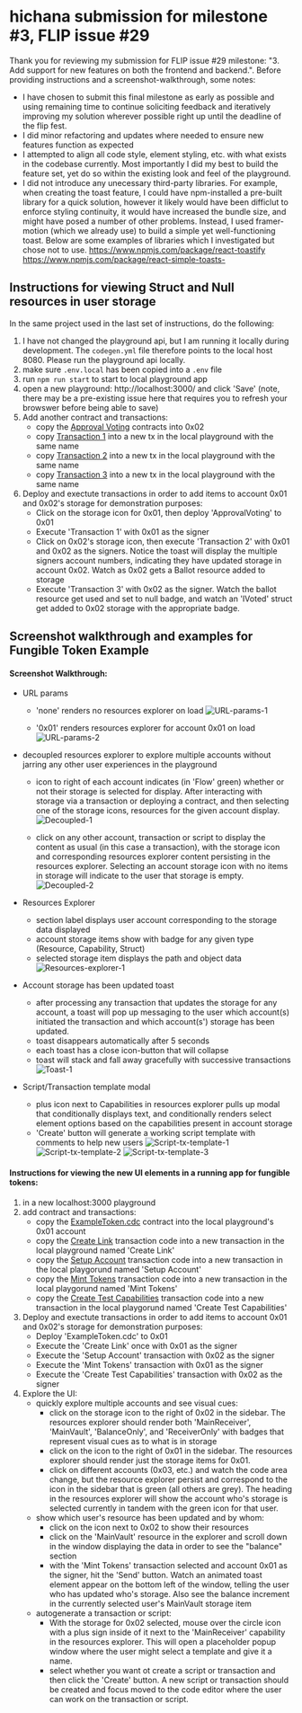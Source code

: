 # hichana submission for milestone #3, FLIP issue #29

Thank you for reviewing my submission for FLIP issue #29 milestone: "3. Add support for new features on both the frontend and backend.". Before providing instructions and a screenshot-walkthrough, some notes:

- I have chosen to submit this final milestone as early as possible and using remaining time to continue soliciting feedback and iteratively improving my solution wherever possible right up until the deadline of the flip fest.
- I did minor refactoring and updates where needed to ensure new features function as expected
- I attempted to align all code style, element styling, etc. with what exists in the codebase currently. Most importantly I did my best to build the feature set, yet do so within the existing look and feel of the playground.
- I did not introduce any unecessary third-party libraries. For example, when creating the toast feature, I could have npm-installed a pre-built library for a quick solution, however it likely would have been difficlut to enforce styling continuity, it would have increased the bundle size, and might have posed a number of other problems. Instead, I used framer-motion (which we already use) to build a simple yet well-functioning toast. Below are some examples of libraries which I investigated but chose not to use.
    https://www.npmjs.com/package/react-toastify
    https://www.npmjs.com/package/react-simple-toasts- 

    
## Instructions for viewing Struct and Null resources in user storage
In the same project used in the last set of instructions, do the following:
1. I have not changed the playground api, but I am running it locally during development. The `codegen.yml` file therefore points to the local host 8080. Please run the playground api locally.
2. make sure `.env.local` has been copied into a `.env` file
3. run `npm run start` to start to local playground app
4. open a new playground: http://localhost:3000/ and click 'Save' (note, there may be a pre-existing issue here that requires you to refresh your browswer before being able to save)
5. Add another contract and transactions:
    - copy the [Approval Voting](https://play.onflow.org/d428b2e0-92b2-44bf-a7c8-d11036977f28?type=account&id=094ce88c-8fec-438b-9705-d08d19f23f84) contracts into 0x02
    - copy [Transaction 1](https://play.onflow.org/d428b2e0-92b2-44bf-a7c8-d11036977f28?type=tx&id=36814050-b5db-4efb-92ef-10257b1185b1) into a new tx in the local playground with the same name
    - copy [Transaction 2](https://play.onflow.org/d428b2e0-92b2-44bf-a7c8-d11036977f28?type=tx&id=0864a141-7c73-4d23-a45a-45fa563cc678) into a new tx in the local playground with the same name
    - copy [Transaction 3](https://play.onflow.org/d428b2e0-92b2-44bf-a7c8-d11036977f28?type=tx&id=d12e5d4f-d04b-4dc9-8731-bfb298eefe19) into a new tx in the local playground with the same name
6. Deploy and exectute transactions in order to add items to account 0x01 and 0x02's storage for demonstration purposes:
    - Click on the storage icon for 0x01, then deploy 'ApprovalVoting' to 0x01
    - Execute 'Transaction 1' with 0x01 as the signer
    - Click on 0x02's storage icon, then execute 'Transaction 2' with 0x01 and 0x02 as the signers. Notice the toast will display the multiple signers account numbers, indicating they have updated storage in account 0x02. Watch as 0x02 gets a Ballot resource added to storage
    - Execute 'Transaction 3' with 0x02 as the signer. Watch the ballot resource get used and set to null badge, and watch an 'IVoted' struct get added to 0x02 storage with the appropriate badge.



## Screenshot walkthrough and examples for Fungible Token Example
#### Screenshot Walkthrough:
- URL params

  - 'none' renders no resources explorer on load
  ![URL-params-1](https://github.com/hichana/flip-fest/blob/submissions/issue-%2329/milestone-3/hichana/submissions/issue-29/milestone-3/hichana/annotated-revised-images/URL-params-1.png?raw=true)

  - '0x01' renders resources explorer for account 0x01 on load 
  ![URL-params-2](https://github.com/hichana/flip-fest/blob/submissions/issue-%2329/milestone-3/hichana/submissions/issue-29/milestone-3/hichana/annotated-revised-images/URL-params-2%20.png?raw=true)


- decoupled resources explorer to explore multiple accounts without jarring any other user experiences in the playground

  - icon to right of each account indicates (in 'Flow' green) whether or not their storage is selected for display. After interacting with storage via a transaction or deploying a contract, and then selecting one of the storage icons, resources for the given account display.
  ![Decoupled-1](https://github.com/hichana/flip-fest/blob/submissions/issue-%2329/milestone-3/hichana/submissions/issue-29/milestone-3/hichana/annotated-revised-images/Decoupled-1.png?raw=true)

  - click on any other account, transaction or script to display the content as usual (in this case a transaction), with the storage icon and corresponding resources explorer content persisting in the resources explorer. Selecting an account storage icon with no items in storage will indicate to the user that storage is empty.
  ![Decoupled-2](https://github.com/hichana/flip-fest/blob/submissions/issue-%2329/milestone-3/hichana/submissions/issue-29/milestone-3/hichana/annotated-revised-images/Decoupled-2.png?raw=true)

- Resources Explorer

  - section label displays user account corresponding to the storage data displayed
  - account storage items show with badge for any given type (Resource, Capability, Struct)
  - selected storage item displays the path and object data
  ![Resources-explorer-1](https://github.com/hichana/flip-fest/blob/submissions/issue-%2329/milestone-3/hichana/submissions/issue-29/milestone-3/hichana/annotated-revised-images/Resources-explorer-1.png?raw=true)


- Account storage has been updated toast

  - after processing any transaction that updates the storage for any account, a toast will pop up messaging to the user which account(s) initiated the transaction and which account(s') storage has been updated.
  - toast disappears automatically after 5 seconds
  - each toast has a close icon-button that will collapse
  - toast will stack and fall away gracefully with successive transactions
  ![Toast-1](https://github.com/hichana/flip-fest/blob/submissions/issue-%2329/milestone-3/hichana/submissions/issue-29/milestone-3/hichana/annotated-revised-images/Toast-1.png?raw=true)


- Script/Transaction template modal
  - plus icon next to Capabilities in resources explorer pulls up modal that conditionally displays text, and conditionally renders select element options based on the capabilities present in account storage
  - 'Create' button will generate a working script template with comments to help new users
  ![Script-tx-template-1](https://github.com/hichana/flip-fest/blob/submissions/issue-%2329/milestone-3/hichana/submissions/issue-29/milestone-3/hichana/annotated-revised-images/Script-tx-template-1.png?raw=true)
  ![Script-tx-template-2](https://github.com/hichana/flip-fest/blob/submissions/issue-%2329/milestone-3/hichana/submissions/issue-29/milestone-3/hichana/annotated-revised-images/Script-tx-template-2.png?raw=true)
  ![Script-tx-template-3](https://github.com/hichana/flip-fest/blob/submissions/issue-%2329/milestone-3/hichana/submissions/issue-29/milestone-3/hichana/annotated-revised-images/Script-tx-template-3.png?raw=true)


#### Instructions for viewing the new UI elements in a running app for fungible tokens: 
1. in a new localhost:3000 playground
2. add contract and transactions:
    - copy the [ExampleToken.cdc](https://play.onflow.org/fc011ed8-e59c-4d2c-97be-85d941a73512?type=account&id=195880aa-d3b7-4d72-b64a-4722f3ee6719) contract into the local playground's 0x01 account
    - copy the [Create Link](https://play.onflow.org/fc011ed8-e59c-4d2c-97be-85d941a73512?type=tx&id=c40db3bc-2762-46a0-b0e1-25f35051a05f) transaction code into a new transaction in the local playground named 'Create Link'
    - copy the [Setup Account](https://play.onflow.org/fc011ed8-e59c-4d2c-97be-85d941a73512?type=tx&id=eb49ebe7-0d4e-4984-939f-8f7afea7bfad) transaction code into a new transaction in the local playgorund named 'Setup Account'
    - copy the [Mint Tokens](https://play.onflow.org/fc011ed8-e59c-4d2c-97be-85d941a73512?type=tx&id=27fd3e3c-c611-441f-871e-c256e721762c) transaction code into a new transaction in the local playgorund named 'Mint Tokens'
    - copy the [Create Test Capabilities](https://play.onflow.org/fc011ed8-e59c-4d2c-97be-85d941a73512?type=tx&id=c7253900-f595-4391-99ed-af7aadd7035c) transaction code into a new transaction in the local playgorund named 'Create Test Capabilities'
3. Deploy and exectute transactions in order to add items to account 0x01 and 0x02's storage for demonstration purposes:
    - Deploy 'ExampleToken.cdc' to 0x01 
    - Execute the 'Create Link' once with 0x01 as the signer
    - Execute the 'Setup Account' transaction with 0x02 as the signer
    - Execute the 'Mint Tokens' transaction with 0x01 as the signer
    - Execute the 'Create Test Capabilities' transaction with 0x02 as the signer
4. Explore the UI:
    - quickly explore multiple accounts and see visual cues:
        - click on the storage icon to the right of 0x02 in the sidebar. The resources explorer should render both 'MainReceiver', 'MainVault', 'BalanceOnly', and 'ReceiverOnly' with badges that represent visual cues as to what is in storage
        - click on the icon to the right of 0x01 in the sidebar. The resources explorer should render just the storage items for 0x01.
        - click on different accounts (0x03, etc.) and watch the code area change, but the resource explorer persist and correspond to the icon in the sidebar that is green (all others are grey). The heading in the resources explorer will show the account who's storage is selected currently in tandem with the green icon for that user.
    - show which user's resource has been updated and by whom:
        - click on the icon next to 0x02 to show their resources
        - click on the 'MainVault' resource in the explorer and scroll down in the window displaying the data in order to see the "balance" section
        - with the 'Mint Tokens' transaction selected and account 0x01 as the signer, hit the 'Send' button. Watch an animated toast element appear on the bottom left of the window, telling the user who has updated who's storage. Also see the balance increment in the currently selected user's MainVault storage item
    - autogenerate a transaction or script:
        - With the storage for 0x02 selected, mouse over the circle icon with a plus sign inside of it next to the 'MainReceiver' capability in the resources explorer. This will open a placeholder popup window where the user might select a template and give it a name.
        - select whether you want ot create a script or transaction and then click the 'Create' button. A new script or transaction should be created and focus moved to the code editor where the user can work on the transaction or script.